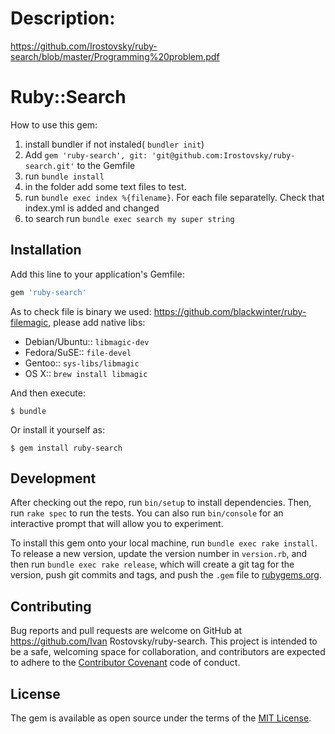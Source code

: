 # Description:
https://github.com/Irostovsky/ruby-search/blob/master/Programming%20problem.pdf

# Ruby::Search

How to use this gem:

1. install bundler if not instaled( ```bundler init```)
2. Add ```gem 'ruby-search', git: 'git@github.com:Irostovsky/ruby-search.git'``` to the Gemfile
3. run ```bundle install```
4. in the folder add some text files to test.
5. run ```bundle exec index %{filename}```. For each file separatelly. Check that index.yml is added and changed
6. to search run ```bundle exec search my super string```

## Installation

Add this line to your application's Gemfile:

```ruby
gem 'ruby-search'
```

As to check file is binary we used: https://github.com/blackwinter/ruby-filemagic, please add native libs:

* Debian/Ubuntu:: ```libmagic-dev```
* Fedora/SuSE::   ```file-devel```
* Gentoo::        ```sys-libs/libmagic```
* OS X::          ```brew install libmagic```

And then execute:

    $ bundle

Or install it yourself as:

    $ gem install ruby-search


## Development

After checking out the repo, run `bin/setup` to install dependencies. Then, run `rake spec` to run the tests. You can also run `bin/console` for an interactive prompt that will allow you to experiment.

To install this gem onto your local machine, run `bundle exec rake install`. To release a new version, update the version number in `version.rb`, and then run `bundle exec rake release`, which will create a git tag for the version, push git commits and tags, and push the `.gem` file to [rubygems.org](https://rubygems.org).

## Contributing

Bug reports and pull requests are welcome on GitHub at https://github.com/Ivan Rostovsky/ruby-search. This project is intended to be a safe, welcoming space for collaboration, and contributors are expected to adhere to the [Contributor Covenant](http://contributor-covenant.org) code of conduct.


## License

The gem is available as open source under the terms of the [MIT License](http://opensource.org/licenses/MIT).

